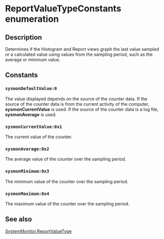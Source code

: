 # ReportValueTypeConstants enumeration

## Description

Determines if the Histogram and Report views graph the last value sampled or a calculated value using values from the sampling period, such as the average or minimum value.

## Constants

### `sysmonDefaultValue:0`

The value displayed depends on the source of the counter data. If the source of the counter data is from the current activity of the computer, **sysmonCurrentValue** is used. If the source of the counter data is a log file, **sysmonAverage** is used.

### `sysmonCurrentValue:0x1`

The current value of the counter.

### `sysmonAverage:0x2`

The average value of the counter over the sampling period.

### `sysmonMinimum:0x3`

The minimum value of the counter over the sampling period.

### `sysmonMaximum:0x4`

The maximum value of the counter over the sampling period.

## See also

[SystemMonitor.ReportValueType](https://learn.microsoft.com/windows/desktop/SysMon/systemmonitor-reportvaluetype)